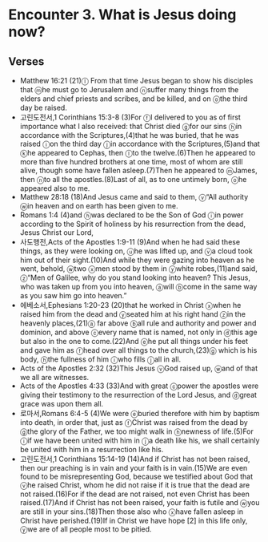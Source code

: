 #  Encounter 3. What is Jesus doing now?

## Verses
- Matthew 16:21 (21)<pb/><f>ⓛ</f> From that time Jesus began to show his disciples that <f>ⓜ</f>he must go to Jerusalem and <f>ⓝ</f>suffer many things from the elders and chief priests and scribes, and be killed, and on <f>ⓞ</f>the third day be raised.
- 고린도전서,1 Corinthians 15:3-8 (3)<pb/>For <f>ⓕ</f>I delivered to you as of first importance what I also received: that Christ died <f>ⓖ</f>for our sins <f>ⓗ</f>in accordance with the Scriptures,(4)that he was buried, that he was raised <f>ⓘ</f>on the third day <f>ⓙ</f>in accordance with the Scriptures,(5)and that <f>ⓚ</f>he appeared to Cephas, then <f>ⓛ</f>to the twelve.(6)Then he appeared to more than five hundred brothers at one time, most of whom are still alive, though some have fallen asleep.(7)Then he appeared to <f>ⓜ</f>James, then <f>ⓝ</f>to all the apostles.(8)Last of all, as to one untimely born, <f>ⓞ</f>he appeared also to me.
- Matthew 28:18 (18)And Jesus came and said to them, <J> <f>ⓥ</f>“All authority <f>ⓦ</f>in heaven and on earth has been given to me.</J>
- Romans 1:4 (4)and <f>ⓗ</f>was declared to be the Son of God <f>ⓘ</f>in power according to the Spirit of holiness by his resurrection from the dead, Jesus Christ our Lord,
- 사도행전,Acts of the Apostles 1:9-11 (9)And when he had said these things, as they were looking on, <f>ⓤ</f>he was lifted up, and <f>ⓥ</f>a cloud took him out of their sight.(10)And while they were gazing into heaven as he went, behold, <f>ⓦ</f>two <f>ⓧ</f>men stood by them in <f>ⓨ</f>white robes,(11)and said, <f>ⓩ</f>“Men of Galilee, why do you stand looking into heaven? This Jesus, who was taken up from you into heaven, <f>ⓐ</f>will <f>ⓑ</f>come in the same way as you saw him go into heaven.”
- 에베소서,Ephesians 1:20-23 (20)that he worked in Christ <f>ⓧ</f>when he raised him from the dead and <f>ⓨ</f>seated him at his right hand <f>ⓩ</f>in the heavenly places,(21)<f>ⓐ</f> far above <f>ⓑ</f>all rule and authority and power and dominion, and above <f>ⓒ</f>every name that is named, not only in <f>ⓓ</f>this age but also in the one to come.(22)And <f>ⓔ</f>he put all things under his feet and gave him as <f>ⓕ</f>head over all things to the church,(23)<f>ⓖ</f> which is his body, <f>ⓗ</f>the fullness of him <f>ⓘ</f>who fills <f>ⓙ</f>all in all.
- Acts of the Apostles 2:32 (32)This Jesus <f>ⓥ</f>God raised up, <f>ⓦ</f>and of that we all are witnesses.
- Acts of the Apostles 4:33 (33)And with great <f>ⓒ</f>power the apostles were giving their testimony to the resurrection of the Lord Jesus, and <f>ⓓ</f>great grace was upon them all.
- 로마서,Romans 6:4-5 (4)We were <f>ⓔ</f>buried therefore with him by baptism into death, in order that, just as <f>ⓕ</f>Christ was raised from the dead by <f>ⓖ</f>the glory of the Father, we too might walk in <f>ⓗ</f>newness of life.(5)<pb/>For <f>ⓘ</f>if we have been united with him in <f>ⓙ</f>a death like his, we shall certainly be united with him in a resurrection like his.
- 고린도전서,1 Corinthians 15:14-19 (14)And if Christ has not been raised, then our preaching is in vain and your faith is in vain.(15)We are even found to be misrepresenting God, because we testified about God that <f>ⓥ</f>he raised Christ, whom he did not raise if it is true that the dead are not raised.(16)For if the dead are not raised, not even Christ has been raised.(17)And if Christ has not been raised, your faith is futile and <f>ⓦ</f>you are still in your sins.(18)Then those also who <f>ⓧ</f>have fallen asleep in Christ have perished.(19)If in Christ we have hope <f>[2]</f> in this life only, <f>ⓨ</f>we are of all people most to be pitied.

